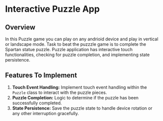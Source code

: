 # Interactive Puzzle App

## Overview
In this Puzzle game you can play on any andrioid device and play in vertical or landscape mode. Task to beat the puzzzle game is to complete the Spartan statue puzzle. Puzzle application has interactive touch functionalities, checking for puzzle completion, and implementing state persistence.

## Features To Implement
1. **Touch Event Handling:** Implement touch event handling within the `Puzzle` class to interact with the puzzle pieces.
2. **Puzzle Completion:** Logic to determine if the puzzle has been successfully completed.
3. **State Persistence:** Save the puzzle state to handle device rotation or any other interruption gracefully.
